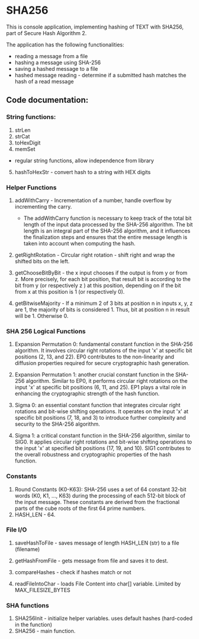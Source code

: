 # SHA256
This is console application, implementing hashing of TEXT with SHA256, part of Secure Hash Algorithm 2. 

The application has the following functionalities:
- reading a message from a file
- hashing a message using SHA-256
- saving a hashed message to a file
- hashed message reading - determine if a submitted hash matches the hash of a read message

## Code documentation:
### String functions:
1. strLen
2. strCat
3. toHexDigit
4. memSet 
- regular string functions, allow independence from library <cstring>
5. hashToHexStr - convert hash to a string with HEX digits

### Helper Functions
1. addWithCarry - Incrementation of a number, handle overflow by incrementing the carry.
    - The addWithCarry function is necessary to keep track of the total bit length of the input data processed by the SHA-256 algorithm. The bit length is an integral part of the SHA-256 algorithm, and it influences the finalization steps and ensures that the entire message length is taken into account when computing the hash.

2. getRightRotation - Circular right rotation - shift right and wrap the shifted bits on the left.
3. getChooseBitByBit -  the x input chooses if the output is from y or from z. More precisely, for each bit position, that result bit is according to the bit from y (or respectively z ) at this position, depending on if the bit from x at this position is 1 (or respectively 0).
4. getBitwiseMajority - If a minimum 2 of 3 bits at position n in inputs x, y, z are 1, the majority of bits is considered 1. Thus, bit at position n in result will be 1. Otherwise 0.

### SHA 256 Logical Functions
1. Expansion Permutation 0: fundamental constant function in the SHA-256 algorithm. It involves circular right rotations of the input 'x' at specific bit positions (2, 13, and 22). EP0 contributes to the non-linearity and diffusion properties required for secure cryptographic hash generation.

2. Expansion Permutation 1: another crucial constant function in the SHA-256 algorithm. Similar to EP0, it performs circular right rotations on the input 'x' at specific bit positions (6, 11, and 25). EP1 plays a vital role in enhancing the cryptographic strength of the hash function.

3. Sigma 0: an essential constant function that integrates circular right rotations and bit-wise shifting operations. It operates on the input 'x' at specific bit positions (7, 18, and 3) to introduce further complexity and security to the SHA-256 algorithm.

4. Sigma 1: a critical constant function in the SHA-256 algorithm, similar to SIG0. It applies circular right rotations and bit-wise shifting operations to the input 'x' at specified bit positions (17, 19, and 10). SIG1 contributes to the overall robustness and cryptographic properties of the hash function.

### Constants
1. Round Constants (K0-K63): SHA-256 uses a set of 64 constant 32-bit words (K0, K1, ..., K63) during the processing of each 512-bit block of the input message. These constants are derived from the fractional parts of the cube roots of the first 64 prime numbers.
2. HASH_LEN - 64.


### File I/O

1. saveHashToFile - saves message of length HASH_LEN (str) to a file (filename)

2. getHashFromFile - gets message from file and saves it to dest.

3. compareHashes - check if hashes match or not

4. readFileIntoChar - loads File Content into char[] variable. Limited by MAX_FILESIZE_BYTES

### SHA functions
1. SHA256Init - initialize helper variables. uses default hashes (hard-coded in the function)
2. SHA256 - main function. 